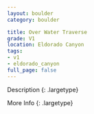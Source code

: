 ```yaml
---
layout: boulder
category: boulder

title: Over Water Traverse
grade: V1
location: Eldorado Canyon
tags:
- v1
- eldorado_canyon
full_page: false
---
```



Description
{: .largetype}


More Info
{: .largetype}

